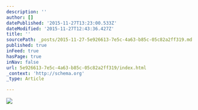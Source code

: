 ```yaml
---
description: ''
author: []
datePublished: '2015-11-27T13:23:00.533Z'
dateModified: '2015-11-27T12:43:36.427Z'
title: ''
sourcePath: _posts/2015-11-27-5e926613-7e5c-4a63-b85c-05c82a2ff319.md
published: true
inFeed: true
hasPage: true
inNav: false
url: 5e926613-7e5c-4a63-b85c-05c82a2ff319/index.html
_context: 'http://schema.org'
_type: Article

---
```

![](https://the-grid-user-content.s3-us-west-2.amazonaws.com/11f88ad3-0a3b-40f7-82f4-24d560649fd5.png)